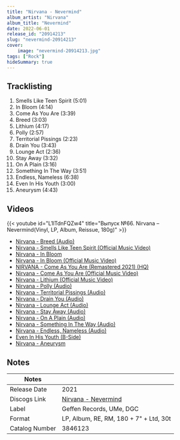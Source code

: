 ```yaml
---
title: "Nirvana - Nevermind"
album_artist: "Nirvana"
album_title: "Nevermind"
date: 2022-06-01
release_id: "20914213"
slug: "nevermind-20914213"
cover:
    image: "nevermind-20914213.jpg"
tags: ["Rock"]
hideSummary: true
---
```


## Tracklisting
1. Smells Like Teen Spirit (5:01)
2. In Bloom (4:14)
3. Come As You Are (3:39)
4. Breed (3:03)
5. Lithium (4:17)
6. Polly (2:57)
7. Territorial Pissings (2:23)
8. Drain You (3:43)
9. Lounge Act (2:36)
10. Stay Away (3:32)
11. On A Plain (3:16)
12. Something In The Way (3:51)
13. Endless, Nameless (6:38)
14. Even In His Youth (3:00)
15. Aneurysm (4:43)

## Videos
{{< youtube id="L1lTdnFQZw4" title="Выпуск №66. Nirvana ‎– Nevermind(Vinyl, LP, Album, Reissue, 180g)" >}}
- [Nirvana - Breed (Audio)](https://www.youtube.com/watch?v=J6EDW5WFb2M)
- [Nirvana - Smells Like Teen Spirit (Official Music Video)](https://www.youtube.com/watch?v=hTWKbfoikeg)
- [Nirvana - In Bloom](https://www.youtube.com/watch?v=e-LDY0hr3Z4)
- [Nirvana - In Bloom (Official Music Video)](https://www.youtube.com/watch?v=PbgKEjNBHqM)
- [NIRVANA - Come As You Are (Remastered 2021) (HQ)](https://www.youtube.com/watch?v=VVBxh_Wj5iA)
- [Nirvana - Come As You Are (Official Music Video)](https://www.youtube.com/watch?v=vabnZ9-ex7o)
- [Nirvana - Lithium (Official Music Video)](https://www.youtube.com/watch?v=pkcJEvMcnEg)
- [Nirvana - Polly (Audio)](https://www.youtube.com/watch?v=DrlaVYKWeLU)
- [Nirvana - Territorial Pissings (Audio)](https://www.youtube.com/watch?v=9yNPgx0swCM)
- [Nirvana - Drain You (Audio)](https://www.youtube.com/watch?v=AJUpHxlJUNQ)
- [Nirvana - Lounge Act (Audio)](https://www.youtube.com/watch?v=dZqpol8Yrq8)
- [Nirvana - Stay Away (Audio)](https://www.youtube.com/watch?v=vnHm-u4IYuo)
- [Nirvana - On A Plain (Audio)](https://www.youtube.com/watch?v=c023U4oQGr4)
- [Nirvana - Something In The Way (Audio)](https://www.youtube.com/watch?v=4VxdufqB9zg)
- [Nirvana - Endless, Nameless (Audio)](https://www.youtube.com/watch?v=uj1PagCfejs)
- [Even In His Youth (B-Side)](https://www.youtube.com/watch?v=plBMcpRRrVw)
- [Nirvana - Aneurysm](https://www.youtube.com/watch?v=y7TPnH5emFg)

## Notes

| Notes          |             |
| ---------------| ----------- |
| Release Date   | 2021 |
| Discogs Link   | [Nirvana - Nevermind](https://www.discogs.com/release/20914213) |
| Label          | Geffen Records, UMe, DGC |
| Format         | LP, Album, RE, RM, 180 + 7\" + Ltd, 30t |
| Catalog Number | 3846123 |

